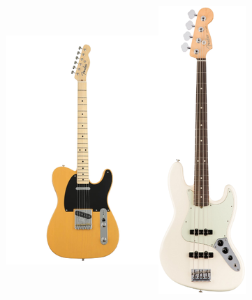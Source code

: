 <div style="display: flex; justify-content: space-between; align-items: center; width: 100%;">
  <!-- 왼쪽에 배치할 이미지 -->
  <img src="image/tele.png" style="width: 350px;">
  
  <!-- 가운데 공간 -->
  <div style="width: 50px;"></div>
  
  <!-- 오른쪽에 배치할 이미지 -->
  <img src="image/bass.png" style="width: 200px;">
</div>
